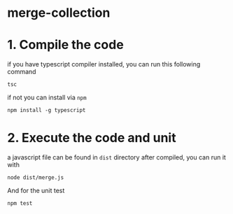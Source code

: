 # merge-collection

# 1. Compile the code
if you have typescript compiler installed, you can run this following command

```
tsc
```

if not you can install via `npm`
```
npm install -g typescript
```

# 2. Execute the code and unit
a javascript file can be found in `dist` directory after compiled, you can run it with
```
node dist/merge.js
``` 
And for the unit test 
```
npm test
```

